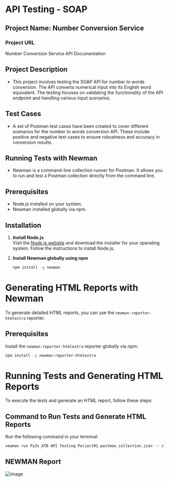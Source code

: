 # API Testing - SOAP

## Project Name: Number Conversion Service
### Project URL
Number Conversion Service API Documentation
## Project Description
- This project involves testing the SOAP API for number to words conversion. The API converts numerical input into its English word equivalent. The testing focuses on validating the functionality of the API endpoint and handling various input scenarios.

## Test Cases
- A set of Postman test cases have been created to cover different scenarios for the number to words conversion API. These include positive and negative test cases to ensure robustness and accuracy in conversion results.

## Running Tests with Newman
- Newman is a command-line collection runner for Postman. It allows you to run and test a Postman collection directly from the command line.

## Prerequisites
- Node.js installed on your system.
- Newman installed globally via npm.
  
## Installation
1. **Install Node.js**  
   Visit the [Node.js website](https://nodejs.org/) and download the installer for your operating system. Follow the instructions to install Node.js.

2. **Install Newman globally using npm**
    ```sh
    npm install -g newman
    ```

# Generating HTML Reports with Newman

To generate detailed HTML reports, you can use the `newman-reporter-htmlextra` reporter.

## Prerequisites

Install the `newman-reporter-htmlextra` reporter globally via npm:

```sh
npm install -g newman-reporter-htmlextra
```
# Running Tests and Generating HTML Reports

To execute the tests and generate an HTML report, follow these steps:

## Command to Run Tests and Generate HTML Reports

Run the following command in your terminal:

```sh
newman run Py3x_ATB API Testing Porject#1.postman_collection.json -r cli,htmlextra
```

## NEWMAN Report
![image](https://github.com/user-attachments/assets/de150e41-0e47-4dd5-9b10-d63fe22b5a48)
